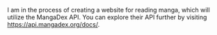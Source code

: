 I am in the process of creating a website for reading manga, which will utilize the MangaDex API. You can explore their API further by visiting https://api.mangadex.org/docs/.
